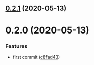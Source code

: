 ## [0.2.1](https://github.com/cheminfo/nmr-xy-testdata/compare/v0.2.0...v0.2.1) (2020-05-13)



# 0.2.0 (2020-05-13)


### Features

* first commit ([c8fad43](https://github.com/lpatiny/nmr-xy-testdata/commit/c8fad4353948f15adde32beaebcd37cd7a0c4e06))



